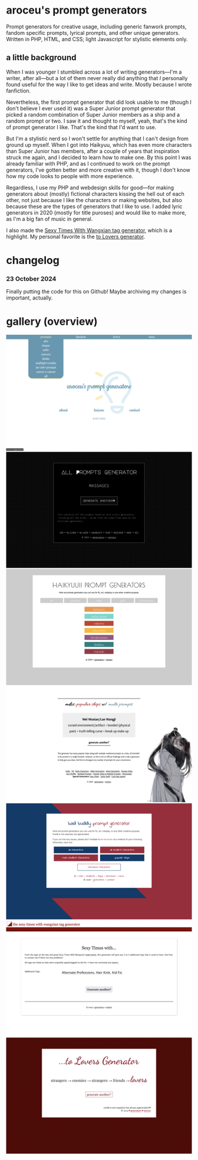 # aroceu's prompt generators
Prompt generators for creative usage, including generic fanwork prompts, fandom specific prompts, lyrical prompts, and other unique generators. Written in PHP, HTML, and CSS; light Javascript for stylistic elements only.

## a little background

When I was younger I stumbled across a lot of writing generators&mdash;I'm a writer, after all&mdash;but a lot of them never really did anything that *I* personally found useful for the way I like to get ideas and write. Mostly because I wrote fanfiction. 

Nevertheless, the first prompt generator that did look usable to me (though I don't believe I ever used it) was a Super Junior prompt generator that picked a random combination of Super Junior members as a ship and a random prompt or two. I saw it and thought to myself, yeah, that's the kind of prompt generator I like. That's the kind that I'd want to use.

But I'm a stylistic nerd so I won't settle for anything that I can't design from ground up myself. When I got into Haikyuu, which has even more characters than Super Junior has members, after a couple of years that inspiration struck me again, and I decided to learn how to make one. By this point I was already familiar with PHP, and as I continued to work on the prompt generators, I've gotten better and more creative with it, though I don't know how my code looks to people with more experience.

Regardless, I use my PHP and webdesign skills for good&mdash;for making generators about (mostly) fictional characters kissing the hell out of each other, not just because I like the characters or making websites, but also because these are the types of generators that I like to use. I added lyric generators in 2020 (mostly for title puroses) and would like to make more, as I'm a big fan of music in general. 

I also made the [Sexy Times With Wangxian tag generator](https://aroceu.com/generators/sexytimes/), which is a highlight. My personal favorite is the [to Lovers generator](http://aroceu.com/generators/lovers/).

# changelog

### 23 October 2024
Finally putting the code for this on Github! Maybe archiving my changes is important, actually. 

# gallery (overview)

![Screenshot of a page called 'aroceu's prompt generators', with categorical navigation. Hovering over one will get you a dropdown list of generators with in the category.](!screenshots/gen-index.png)
![Screenshot of 'all prompts generator' with one prompt in the middle and a button to generate another. Navigation at the bottom leads to other generators.](!screenshots/gen-genex.png)
![Screenshot of Haikyuu!! prompt generators, separated in to categories of school as well as meta-narratively as clickable links.](!screenshots/gen-hq.png)
![Screenshot of a MDZS prompt generator called 'popular ships with multi prompts', showing a prompt of Wei Wuxian/Lan Wangji and a small list of accompanying prompts. Navigation at the bottom leads to other types of MDZS prompt generators.](!screenshots/gen-mdzsex.png)
![Screenshot of Bad Buddy prompt generators, with buttons linking to generators for different character categorizations.](!screenshots/gen-bbs.png)
![Screenshot of the Sexy Times With Wangxian tag generator. The example prompts are Alternate Professions, Hair Kink, and Kid Fic](!screenshots/gen-stwwx.png)
![Screenshot of the 'to Lovers' generator, a site that shuffles around options to create a dynamic romantic narrative. The example prompt is 'strangers (to) enemies (to) strangers (to) friends (to) lovers'](!screenshots/gen-lovers.png)
